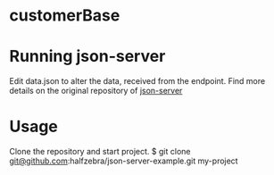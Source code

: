 # customerBase

# Running json-server
Edit data.json to alter the data, received from the endpoint.
Find more details on the original repository of [json-server](https://github.com/typicode/json-server)

# Usage
Clone the repository and start project.
$ git clone git@github.com:halfzebra/json-server-example.git my-project
